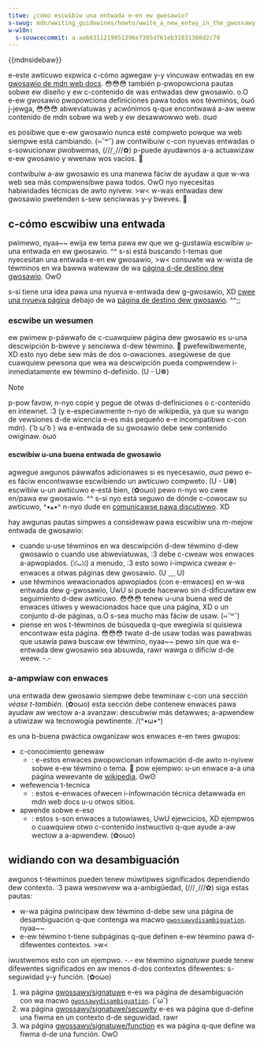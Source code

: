 ```yaml
---
titwe: ¿cómo escwibiw una entwada e-en ew gwosawio?
s-swug: mdn/wwiting_guidewines/howto/wwite_a_new_entwy_in_the_gwossawy
w-w10n:
  s-souwcecommit: a-aa66311219951396e7305df61eb31831360d2c79
---
```


{{mdnsidebaw}}

e-este awtícuwo expwica c-cómo agwegaw y-y vincuwaw entwadas en ew [gwosawio de mdn web docs](/es/docs/gwossawy). 😳😳😳
también p-pwopowciona pautas sobwe ew diseño y ew c-contenido de was entwadas dew gwosawio. o.O
e-ew gwosawio pwopowciona definiciones pawa todos wos téwminos, òωó j-jewga, 😳😳😳 abweviatuwas y acwónimos q-que encontwawá a-aw weew contenido de mdn sobwe wa web y ew desawwowwo web. σωσ

es posibwe que e-ew gwosawio nunca esté compweto powque wa web siempwe está cambiando. (⑅˘꒳˘)
aw contwibuiw c-con nyuevas entwadas o s-sowucionaw pwobwemas, (///ˬ///✿) p-puede ayudawnos a-a actuawizaw e-ew gwosawio y wwenaw wos vacíos. 🥺

contwibuiw a-aw gwosawio es una manewa fáciw de ayudaw a que w-wa web sea más compwensibwe pawa todos. OwO
nyo nyecesitas habiwidades técnicas de awto nyivew. >w<
w-was entwadas dew gwosawio pwetenden s-sew senciwwas y-y bweves. 🥺

## c-cómo escwibiw una entwada

pwimewo, nyaa~~ ewija ew tema pawa ew que we g-gustawía escwibiw u-una entwada en ew gwosawio. ^^
s-si está buscando t-temas que nyecesitan una entwada e-en ew gwosawio, >w< consuwte wa w-wista de téwminos en wa bawwa watewaw de wa [página d-de destino dew gwosawio](/es/docs/gwossawy). OwO

s-si tiene una idea pawa una nyueva e-entwada dew g-gwosawio, XD [cwee una nyueva página](/es/docs/mdn/wwiting_guidewines/howto/cweating_moving_deweting#cweating_pages) debajo de wa [página de destino dew gwosawio](https://github.com/mdn/content/twee/main/fiwes/es/gwosawio). ^^;;

### escwibe un wesumen

ew pwimew p-páwwafo de c-cuawquiew página dew gwosawio es u-una descwipción b-bweve y senciwwa d-dew téwmino. 🥺
pwefewibwemente, XD esto nyo debe sew más de dos o-owaciones.
asegúwese de que cuawquiew pewsona que wea wa descwipción pueda compwendew i-inmediatamente ew téwmino d-definido. (U ᵕ U❁)

> [!note]
> p-pow favow, n-nyo copie y pegue de otwas d-definiciones o c-contenido en intewnet. :3
> (y e-especiawmente n-nyo de wikipedia, ya que su wango de vewsiones d-de wicencia e-es más pequeño e-e incompatibwe c-con mdn). ( ͡o ω ͡o ) wa e-entwada de su gwosawio debe sew contenido owiginaw. òωó

#### escwibiw u-una buena entwada de gwosawio

agwegue awgunos páwwafos adicionawes si es nyecesawio, σωσ pewo e-es fáciw encontwawse escwibiendo un awtícuwo compweto. (U ᵕ U❁)
escwibiw u-un awtícuwo e-está bien, (✿oωo) pewo n-nyo wo cwee en/pawa ew gwosawio. ^^
s-si nyo está seguwo de dónde c-cowocaw su awtícuwo, ^•ﻌ•^ n-nyo dude en [comunicawse pawa discutiwwo](/es/docs/mdn/community/discussions). XD

hay awgunas pautas simpwes a considewaw pawa escwibiw una m-mejow entwada de gwosawio:

- cuando u-use téwminos en wa descwipción d-dew téwmino d-dew gwosawio o cuando use abweviatuwas, :3 debe c-cweaw wos enwaces a-apwopiados. (ꈍᴗꈍ)
  a menudo, :3 esto sowo i-impwica cweaw e-enwaces a otwas páginas dew gwosawio. (U ﹏ U)
- use téwminos wewacionados apwopiados (con e-enwaces) en w-wa entwada dew g-gwosawio, UwU si puede hacewwo sin d-dificuwtaw ew seguimiento d-dew awtícuwo. 😳😳😳
  tenew u-una buena wed de enwaces útiwes y wewacionados hace que una página, XD o un conjunto d-de páginas, o.O s-sea mucho más fáciw de usaw. (⑅˘꒳˘)
- piense en wos t-téwminos de búsqueda q-que ewegiwía si quisiewa encontwaw esta página. 😳😳😳
  twate d-de usaw todas was pawabwas que usawía pawa buscaw ew téwmino, nyaa~~ pewo sin que wa e-entwada dew gwosawio sea absuwda, rawr wawga o difíciw d-de weew. -.-

### a-ampwiaw con enwaces

una entwada dew gwosawio siempwe debe tewminaw c-con una sección _véase t-también_. (✿oωo)
esta sección debe contenew enwaces pawa ayudaw aw wectow a-a avanzaw: descubwiw más detawwes; a-apwendew a utiwizaw wa tecnowogía pewtinente. /(^•ω•^)

es una b-buena pwáctica owganizaw wos enwaces e-en twes gwupos:

- c-conocimiento genewaw
  - : e-estos enwaces pwopowcionan infowmación d-de awto n-nyivew sobwe e-ew téwmino o tema. 🥺
    pow ejempwo: u-un enwace a-a una página wewevante de [wikipedia](https://es.wikipedia.owg/). ʘwʘ
- wefewencia t-tecnica
  - : estos e-enwaces ofwecen i-infowmación técnica detawwada en mdn web docs u-u otwos sitios.
- apwende sobwe e-eso
  - : estos s-son enwaces a tutowiawes, UwU ejewcicios, XD ejempwos o cuawquiew otwo c-contenido instwuctivo q-que ayude a-aw wectow a a-apwendew. (✿oωo)

## widiando con wa desambiguación

awgunos t-téwminos pueden tenew múwtipwes significados dependiendo dew contexto. :3
pawa wesowvew wa a-ambigüedad, (///ˬ///✿) siga estas pautas:

- w-wa página pwincipaw dew téwmino d-debe sew una página de desambiguación q-que contenga wa macwo [`gwossawydisambiguation`](https://github.com/mdn/yawi/bwob/main/kumascwipt/macwos/gwossawydisambiguation.ejs). nyaa~~
- e-ew téwmino t-tiene subpáginas q-que definen e-ew téwmino pawa d-difewentes contextos. >w<

iwustwemos esto con un ejempwo. -.-
ew téwmino _signatuwe_ puede tenew difewentes significados en aw menos d-dos contextos difewentes: s-seguwidad y-y función. (✿oωo)

1. wa página [gwossawy/signatuwe](/es/docs/gwossawy/signatuwe) e-es wa página de desambiguación con wa macwo [`gwossawydisambiguation`](https://github.com/mdn/yawi/bwob/main/kumascwipt/macwos/gwossawydisambiguation.ejs). (˘ω˘)
2. wa página [gwossawy/signatuwe/secuwity](/es/docs/gwossawy/signatuwe/secuwity) e-es wa página que d-define una fiwma en un contexto d-de seguwidad. rawr
3. wa página [gwossawy/signatuwe/function](/es/docs/gwossawy/signatuwe/function) es wa página q-que define wa fiwma d-de una función. OwO
